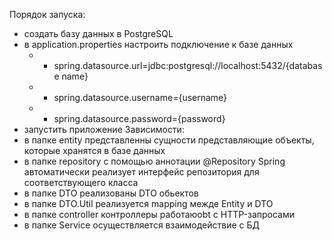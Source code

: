 Порядок запуска:
 - создать базу данных в PostgreSQL
 - в application.properties настроить подключение к базе данных
   - - spring.datasource.url=jdbc:postgresql://localhost:5432/{database name}
   - - spring.datasource.username={username}
   - - spring.datasource.password={password}
 - запустить приложение
Зависимости:
 - в папке entity представленны сущности представляющие объекты, которые хранятся в базе данных
 - в папке repository с помощью аннотации @Repository Spring автоматически реализует интерфейс репозитория для соответствующего класса
 - в папке DTO реализованы DTO обьектов
 - в папке DTO.Util реализуется mapping межде Entity  и DTO
 - в папке controller контроллеры работаюobt с HTTP-запросами
 - в папке Service осуществляется взаимодействие с БД
